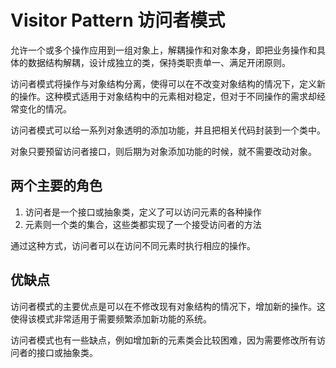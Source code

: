 # Visitor Pattern 访问者模式

允许一个或多个操作应用到一组对象上，解耦操作和对象本身，即把业务操作和具体的数据结构解耦，设计成独立的类，保持类职责单一、满足开闭原则。

访问者模式将操作与对象结构分离，使得可以在不改变对象结构的情况下，定义新的操作。这种模式适用于对象结构中的元素相对稳定，但对于不同操作的需求却经常变化的情况。 

访问者模式可以给一系列对象透明的添加功能，并且把相关代码封装到一个类中。

对象只要预留访问者接口，则后期为对象添加功能的时候，就不需要改动对象。

## 两个主要的角色

1. 访问者是一个接口或抽象类，定义了可以访问元素的各种操作
2. 元素则一个类的集合，这些类都实现了一个接受访问者的方法

通过这种方式，访问者可以在访问不同元素时执行相应的操作。 

## 优缺点

访问者模式的主要优点是可以在不修改现有对象结构的情况下，增加新的操作。这使得该模式非常适用于需要频繁添加新功能的系统。

访问者模式也有一些缺点，例如增加新的元素类会比较困难，因为需要修改所有访问者的接口或抽象类。 

